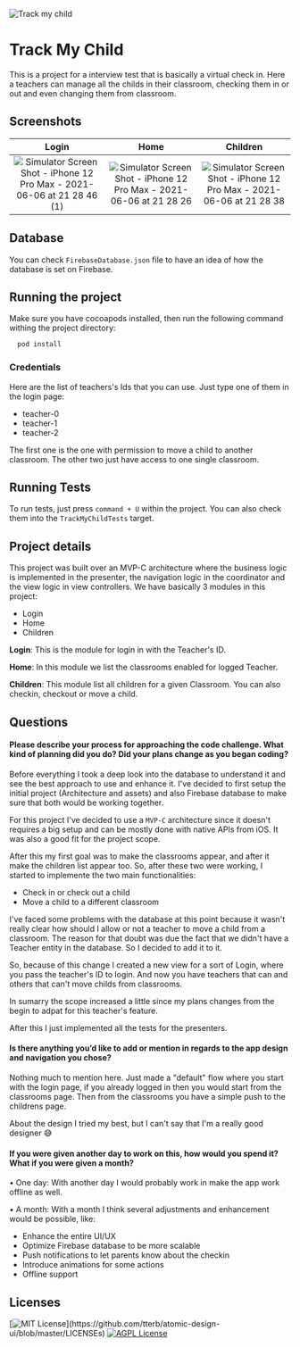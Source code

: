 
![Track my child](https://user-images.githubusercontent.com/13472264/120946322-6f905200-c712-11eb-9329-19bc5b4f2328.png)
# Track My Child

This is a project for a interview test that is basically a virtual check in.
Here a teachers can manage all the childs in their classroom, checking them in or out
and even changing them from classroom.

## Screenshots
Login            |  Home     |  Children
:-------------------------:|:-------------------------:|:-------------------------:
![Simulator Screen Shot - iPhone 12 Pro Max - 2021-06-06 at 21 28 46 (1)](https://user-images.githubusercontent.com/13472264/120945178-7a48e800-c70e-11eb-8e86-454b1dddfb8e.jpg) | ![Simulator Screen Shot - iPhone 12 Pro Max - 2021-06-06 at 21 28 26](https://user-images.githubusercontent.com/13472264/120945272-d01d9000-c70e-11eb-965c-80e92014f64e.jpg) | ![Simulator Screen Shot - iPhone 12 Pro Max - 2021-06-06 at 21 28 38](https://user-images.githubusercontent.com/13472264/120945298-e4fa2380-c70e-11eb-8a0b-e23a836014e0.jpg) 


## Database

You can check `FirebaseDatabase.json` file to have an idea of how the database is set on Firebase.

## Running the project

Make sure you have cocoapods installed, then run the following command withing the project directory:

```bash
  pod install
```

### Credentials

Here are the list of teachers's Ids that you can use. Just type one of them in the login page:

- teacher-0
- teacher-1
- teacher-2

The first one is the one with permission to move a child to another classroom.
The other two just have access to one single classroom.

## Running Tests

To run tests, just press `command + U` within the project. You can also check them into the `TrackMyChildTests` target.

## Project details
This project was built over an MVP-C architecture where the business logic is implemented in the presenter, the navigation logic in the coordinator
and the view logic in view controllers.
We have basically 3 modules in this project:

- Login
- Home
- Children

**Login**: This is the module for login in with the Teacher's ID.

**Home**: In this module we list the classrooms enabled for logged Teacher.

**Children**: This module list all children for a given Classroom. You can also checkin, checkout or move a child.

## Questions

#### Please describe your process for approaching the code challenge. What kind of planning did you do? Did your plans change as you began coding?

Before everything I took a deep look into the database to understand it and see the best approach to use and enhance it.
I've decided to first setup the initial project (Architecture and assets) and also Firebase
database to make sure that both would be working together.

For this project I've decided to use a `MVP-C` architecture since it doesn't requires a big setup and can be mostly done with native APIs from iOS.
It was also a good fit for the project scope.

After this my first goal was to make the classrooms appear, and after it make the children list appear too.
So, after these two were working, I started to implemente the two main functionalities:

*  Check in or check out a child
* Move a child to a different classroom

I've faced some problems with the database at this point because it wasn't
really clear how should I allow or not a teacher to move a child from a classroom.
The reason for that doubt was due the fact that we didn't have a Teacher entity in the database. So I decided to add it to it.

So, because of this change I created a new view for a sort of Login, where you pass the
teacher's ID to login. And now you have teachers that can and others that can't move childs from classrooms.

In sumarry the scope increased a little since my plans changes from the begin to adpat for this teacher's feature.

After this I just implemented all the tests for the presenters.

#### Is there anything you’d like to add or mention in regards to the app design and navigation you chose?

Nothing much to mention here. Just made a "default" flow where you start with the login page,
if you already logged in then you would start from the classrooms page. Then from the classrooms you have
a simple push to the childrens page.

About the design I tried my best, but I can't say that I'm a really good designer 😅

#### If you were given another day to work on this, how would you spend it? What if you were given a month?

• One day:
With another day I would probably work in make the app work offline as well.

• A month:
With a month I think several adjustments and enhancement would be possible, like:

- Enhance the entire UI/UX
- Optimize Firebase database to be more scalable
- Push notifications to let parents know about the checkin
- Introduce animations for some actions
- Offline support

## Licenses

[![MIT License](https://img.shields.io/apm/l/atomic-design-ui.svg?)](https://github.com/tterb/atomic-design-ui/blob/master/LICENSEs)
[![AGPL License](https://img.shields.io/badge/license-AGPL-blue.svg)](http://www.gnu.org/licenses/agpl-3.0)

